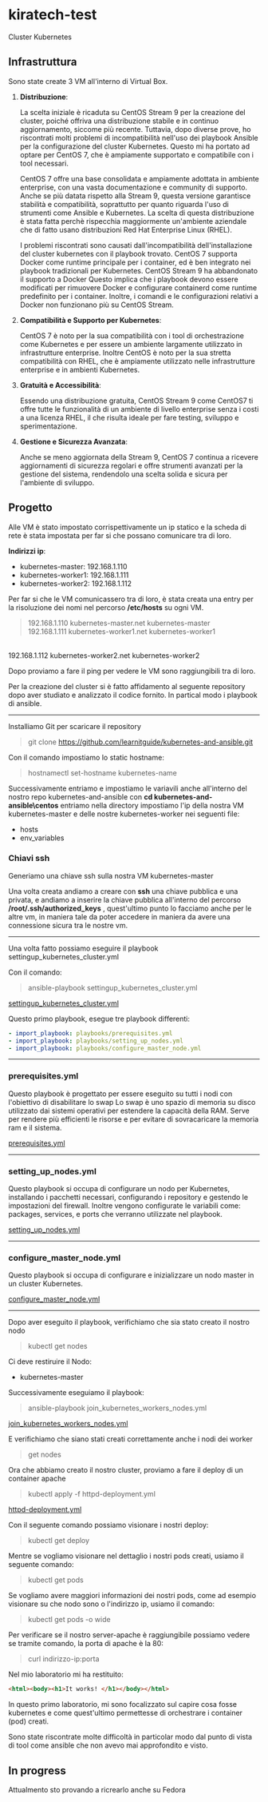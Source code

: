 # kiratech-test

 Cluster Kubernetes

## Infrastruttura

Sono state create 3 VM all'interno di Virtual Box.

1. **Distribuzione**:

    La scelta iniziale è ricaduta su CentOS Stream 9 per la creazione del cluster, poiché offriva una distribuzione stabile e in continuo aggiornamento, siccome più recente. Tuttavia, dopo diverse prove, ho riscontrati molti problemi di incompatibilità nell'uso dei playbook Ansible per la configurazione del cluster Kubernetes. Questo mi ha portato ad optare per CentOS 7, che è ampiamente supportato e compatibile con i tool necessari.

    CentOS 7 offre una base consolidata e ampiamente adottata in ambiente enterprise, con una vasta documentazione e community di supporto. Anche se più datata rispetto alla Stream 9, questa versione garantisce stabilità e compatibilità, soprattutto per quanto riguarda l'uso di strumenti come Ansible e Kubernetes.
    La scelta di questa distribuzione è stata fatta perchè rispecchia maggiormente un'ambiente aziendale che di fatto usano distribuzioni Red Hat Enterprise Linux (RHEL).

    I problemi riscontrati sono causati dall'incompatibilità dell'installazione del cluster kubernetes con il playbook trovato.
    CentOS 7 supporta Docker come runtime principale per i container, ed è ben integrato nei playbook tradizionali per Kubernetes.
    CentOS Stream 9 ha abbandonato il supporto a Docker  Questo implica che i playbook devono essere modificati per rimuovere Docker e configurare containerd come runtime predefinito per i container. Inoltre, i comandi e le configurazioni relativi a Docker non funzionano più su CentOS Stream.

2. **Compatibilità e Supporto per Kubernetes**:

    CentOS 7 è noto per la sua compatibilità con i tool di orchestrazione come Kubernetes e per essere un ambiente largamente utilizzato in infrastrutture enterprise.
    Inoltre CentOS è noto per la sua stretta compatibilità con RHEL, che è ampiamente utilizzato nelle infrastrutture enterprise e in ambienti Kubernetes.

3. **Gratuità e Accessibilità**:

    Essendo una distribuzione gratuita, CentOS Stream 9 come CentOS7 ti offre tutte le funzionalità di un ambiente di livello enterprise senza i costi a una licenza RHEL, il che risulta ideale per fare testing, sviluppo e sperimentazione.

4. **Gestione e Sicurezza Avanzata**:

    Anche se meno aggiornata della Stream 9, CentOS 7 continua a ricevere aggiornamenti di sicurezza regolari e offre strumenti avanzati per la gestione del sistema, rendendolo una scelta solida e sicura per l'ambiente di sviluppo.

## Progetto

Alle VM è stato impostato corrispettivamente un ip statico e la scheda di rete è stata impostata per far si che possano comunicare tra di loro.

**Indirizzi ip**:

- kubernetes-master:  192.168.1.110
- kubernetes-worker1: 192.168.1.111
- kubernetes-worker2: 192.168.1.112

Per far si che le VM comunicassero tra di loro, è stata creata una entry per la risoluzione dei nomi nel percorso **/etc/hosts** su ogni VM.

>192.168.1.110 kubernetes-master.net kubernetes-master <br>
192.168.1.111 kubernetes-worker1.net kubernetes-worker1
<br>
192.168.1.112 kubernetes-worker2.net kubernetes-worker2

Dopo proviamo a fare il ping per vedere le VM sono raggiungibili tra di loro.

Per la creazione del cluster si è fatto affidamento al seguente repository dopo aver studiato e analizzato il codice fornito.
In partical modo i playbook di ansible.

---

Installiamo Git per scaricare il repository

>git clone <https://github.com/learnitguide/kubernetes-and-ansible.git>

Con il comando impostiamo lo static hostname:

> hostnamectl set-hostname kubernetes-name

Successivamente entriamo e impostiamo le variavili anche all'interno del nostro repo kubernetes-and-ansible con **cd kubernetes-and-ansible\centos** entriamo nella directory impostiamo l'ip della nostra VM kubernetes-master e delle nostre kubernetes-worker nei seguenti file:

- hosts
- env_variables

### Chiavi ssh

Generiamo una chiave ssh sulla nostra VM kubernetes-master

Una volta creata andiamo a creare con **ssh** una chiave pubblica e una privata, e andiamo a inserire la chiave pubblica all'interno del percorso **/root/.ssh/authorized_keys** , quest'ultimo punto lo facciamo anche per le altre vm, in maniera tale da poter accedere in maniera da avere una connessione sicura tra le nostre vm.

---

Una volta fatto possiamo eseguire il playbook settingup_kubernetes_cluster.yml

Con il comando:

> ansible-playbook settingup_kubernetes_cluster.yml

[settingup_kubernetes_cluster.yml](../kubernetes-and-ansible/centos/settingup_kubernetes_cluster.yml)

Questo primo playbook, esegue tre playbook differenti:

```yml
- import_playbook: playbooks/prerequisites.yml
- import_playbook: playbooks/setting_up_nodes.yml
- import_playbook: playbooks/configure_master_node.yml
```

---

### prerequisites.yml

Questo playbook è progettato per essere eseguito su tutti i nodi con l'obiettivo di disabilitare lo swap
Lo swap è uno spazio di memoria su disco utilizzato dai sistemi operativi per estendere la capacità della RAM.
Serve per rendere più efficienti le risorse e per evitare di sovracaricare la memoria ram e il sistema.

[prerequisites.yml](../kubernetes-and-ansible/centos/playbooks/prerequisites.yml)

---

### setting_up_nodes.yml

Questo playbook si occupa di configurare un nodo per Kubernetes, installando i pacchetti necessari, configurando i repository e gestendo le impostazioni del firewall.
Inoltre vengono configurate le variabili come: packages, services, e ports che verranno utilizzate nel playbook.

[setting_up_nodes.yml](../kubernetes-and-ansible/centos/playbooks/setting_up_nodes.yml)

---

### configure_master_node.yml

Questo playbook si occupa di configurare e inizializzare un nodo master in un cluster Kubernetes.

[configure_master_node.yml](../kubernetes-and-ansible/centos/playbooks/configure_master_node.yml)

---

Dopo aver eseguito il playbook, verifichiamo che sia stato creato il nostro nodo

> kubectl get nodes

Ci deve restiruire il Nodo:

- kubernetes-master

Successivamente eseguiamo il playbook:

> ansible-playbook join_kubernetes_workers_nodes.yml

[join_kubernetes_workers_nodes.yml](../kubernetes-and-ansible/centos/join_kubernetes_workers_nodes.yml)

E verifichiamo che siano stati creati correttamente anche i nodi dei worker

> get nodes

Ora che abbiamo creato il nostro cluster, proviamo a fare il deploy di un container apache

> kubectl apply -f httpd-deployment.yml

[httpd-deployment.yml](../kubernetes-and-ansible/centos/httpd-deployment.yml)

Con il seguente comando possiamo visionare i nostri deploy:

> kubectl get deploy

Mentre se vogliamo visionare nel dettaglio i nostri pods creati, usiamo il seguente comando:

> kubectl get pods

Se vogliamo avere maggiori informazioni dei nostri pods, come ad esempio visionare su che nodo sono o l'indirizzo ip, usiamo il comando:

> kubectl get pods -o wide

Per verificare se il nostro server-apache è raggiungibile possiamo vedere se tramite comando, la porta di apache è la 80:

> curl indirizzo-ip:porta

Nel mio laboratorio mi ha restituito:

```html
<html><body><h1>It works! </h1></body></html>
```

In questo primo laboratorio, mi sono focalizzato sul capire cosa fosse kubernetes e come quest'ultimo permettesse di orchestrare i container (pod) creati.

Sono state riscontrate molte difficoltà in particolar modo dal punto di vista di tool come ansible che non avevo mai approfondito e visto.

## In progress

Attualmento sto provando a ricrearlo anche su Fedora
